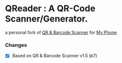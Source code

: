 # QReader : A QR-Code Scanner/Generator.
a personal fork of [QR & Barcode Scanner](https://github.com/dmitriy-ilchenko/QrAndBarcodeScanner ) for [My Phone](https://github.com/MyOS-Android)

### Changes
  - [X] Based on QR & Barcode Scanner v1.5 (b7)
